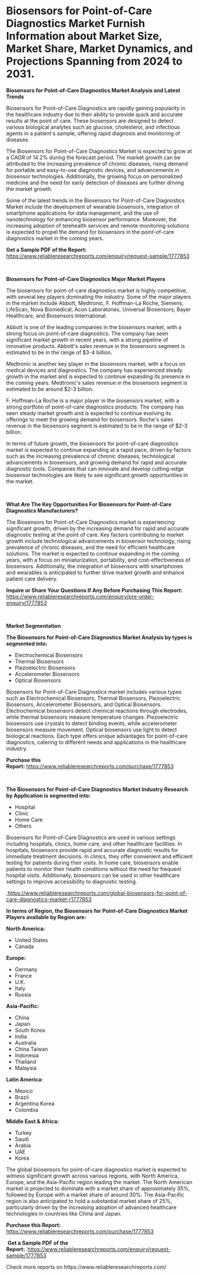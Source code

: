 <p><h1>Biosensors for Point-of-Care Diagnostics Market Furnish Information about Market Size, Market Share, Market Dynamics, and Projections Spanning from 2024 to 2031.</h1></p><p><strong>Biosensors for Point-of-Care Diagnostics Market Analysis and Latest Trends</strong></p>
<p><p>Biosensors for Point-of-Care Diagnostics are rapidly gaining popularity in the healthcare industry due to their ability to provide quick and accurate results at the point of care. These biosensors are designed to detect various biological analytes such as glucose, cholesterol, and infectious agents in a patient's sample, offering rapid diagnosis and monitoring of diseases.</p><p>The Biosensors for Point-of-Care Diagnostics Market is expected to grow at a CAGR of 14.2% during the forecast period. The market growth can be attributed to the increasing prevalence of chronic diseases, rising demand for portable and easy-to-use diagnostic devices, and advancements in biosensor technologies. Additionally, the growing focus on personalized medicine and the need for early detection of diseases are further driving the market growth.</p><p>Some of the latest trends in the Biosensors for Point-of-Care Diagnostics Market include the development of wearable biosensors, integration of smartphone applications for data management, and the use of nanotechnology for enhancing biosensor performance. Moreover, the increasing adoption of telehealth services and remote monitoring solutions is expected to propel the demand for biosensors in the point-of-care diagnostics market in the coming years.</p></p>
<p><strong>Get a Sample PDF of the Report:&nbsp;</strong> <a href="https://www.reliableresearchreports.com/enquiry/request-sample/1777853">https://www.reliableresearchreports.com/enquiry/request-sample/1777853</a></p>
<p>&nbsp;</p>
<p><strong>Biosensors for Point-of-Care Diagnostics Major Market Players</strong></p>
<p><p>The biosensors for point-of-care diagnostics market is highly competitive, with several key players dominating the industry. Some of the major players in the market include Abbott, Medtronic, F. Hoffman-La Roche, Siemens, LifeScan, Nova Biomedical, Acon Laboratories, Universal Biosensors, Bayer Healthcare, and Biosensors International.</p><p>Abbott is one of the leading companies in the biosensors market, with a strong focus on point-of-care diagnostics. The company has seen significant market growth in recent years, with a strong pipeline of innovative products. Abbott's sales revenue in the biosensors segment is estimated to be in the range of $3-4 billion.</p><p>Medtronic is another key player in the biosensors market, with a focus on medical devices and diagnostics. The company has experienced steady growth in the market and is expected to continue expanding its presence in the coming years. Medtronic's sales revenue in the biosensors segment is estimated to be around $2-3 billion.</p><p>F. Hoffman-La Roche is a major player in the biosensors market, with a strong portfolio of point-of-care diagnostics products. The company has seen steady market growth and is expected to continue evolving its offerings to meet the growing demand for biosensors. Roche's sales revenue in the biosensors segment is estimated to be in the range of $2-3 billion.</p><p>In terms of future growth, the biosensors for point-of-care diagnostics market is expected to continue expanding at a rapid pace, driven by factors such as the increasing prevalence of chronic diseases, technological advancements in biosensors, and growing demand for rapid and accurate diagnostic tools. Companies that can innovate and develop cutting-edge biosensor technologies are likely to see significant growth opportunities in the market.</p></p>
<p>&nbsp;</p>
<p><strong>What Are The Key Opportunities For Biosensors for Point-of-Care Diagnostics Manufacturers?</strong></p>
<p><p>The Biosensors for Point-of-Care Diagnostics market is experiencing significant growth, driven by the increasing demand for rapid and accurate diagnostic testing at the point of care. Key factors contributing to market growth include technological advancements in biosensor technology, rising prevalence of chronic diseases, and the need for efficient healthcare solutions. The market is expected to continue expanding in the coming years, with a focus on miniaturization, portability, and cost-effectiveness of biosensors. Additionally, the integration of biosensors with smartphones and wearables is anticipated to further drive market growth and enhance patient care delivery.</p></p>
<p><strong>Inquire or Share Your Questions If Any Before Purchasing This Report:</strong> <a href="https://www.reliableresearchreports.com/enquiry/pre-order-enquiry/1777853">https://www.reliableresearchreports.com/enquiry/pre-order-enquiry/1777853</a></p>
<p>&nbsp;</p>
<p><strong>Market Segmentation</strong></p>
<p><strong>The Biosensors for Point-of-Care Diagnostics Market Analysis by types is segmented into:</strong></p>
<p><ul><li>Electrochemical Biosensors</li><li>Thermal Biosensors</li><li>Piezoelectric Biosensors</li><li>Accelerometer Biosensors</li><li>Optical Biosensors</li></ul></p>
<p><p>Biosensors for Point-of-Care Diagnostics market includes various types such as Electrochemical Biosensors, Thermal Biosensors, Piezoelectric Biosensors, Accelerometer Biosensors, and Optical Biosensors. Electrochemical biosensors detect chemical reactions through electrodes, while thermal biosensors measure temperature changes. Piezoelectric biosensors use crystals to detect binding events, while accelerometer biosensors measure movement. Optical biosensors use light to detect biological reactions. Each type offers unique advantages for point-of-care diagnostics, catering to different needs and applications in the healthcare industry.</p></p>
<p><strong>Purchase this Report:&nbsp;</strong><a href="https://www.reliableresearchreports.com/purchase/1777853">https://www.reliableresearchreports.com/purchase/1777853</a></p>
<p>&nbsp;</p>
<p><strong>The Biosensors for Point-of-Care Diagnostics Market Industry Research by Application is segmented into:</strong></p>
<p><ul><li>Hospital</li><li>Clinic</li><li>Home Care</li><li>Others</li></ul></p>
<p><p>Biosensors for Point-of-Care Diagnostics are used in various settings including hospitals, clinics, home care, and other healthcare facilities. In hospitals, biosensors provide rapid and accurate diagnostic results for immediate treatment decisions. In clinics, they offer convenient and efficient testing for patients during their visits. In home care, biosensors enable patients to monitor their health conditions without the need for frequent hospital visits. Additionally, biosensors can be used in other healthcare settings to improve accessibility to diagnostic testing.</p></p>
<p><a href="https://www.reliableresearchreports.com/global-biosensors-for-point-of-care-diagnostics-market-r1777853">&nbsp;https://www.reliableresearchreports.com/global-biosensors-for-point-of-care-diagnostics-market-r1777853</a></p>
<p><strong>In terms of Region, the Biosensors for Point-of-Care Diagnostics Market Players available by Region are:</strong></p>
<p>
    <p> <strong> North America: </strong>
        <ul>
            <li>United States</li>
            <li>Canada</li>
        </ul>
        </p> 
    <p> <strong> Europe: </strong>
        <ul>
            <li>Germany</li>
            <li>France</li>
            <li>U.K.</li>
            <li>Italy</li>
            <li>Russia</li>
        </ul>
        </p> 
    <p> <strong> Asia-Pacific: </strong>
        <ul>
            <li>China</li>
            <li>Japan</li>
            <li>South Korea</li>
            <li>India</li>
            <li>Australia</li>
            <li>China Taiwan</li>
            <li>Indonesia</li>
            <li>Thailand</li>
            <li>Malaysia</li>
        </ul>
        </p> 
    <p> <strong> Latin America: </strong>
        <ul>
            <li>Mexico</li>
            <li>Brazil</li>
            <li>Argentina Korea</li>
            <li>Colombia</li>
        </ul>
        </p> 
    <p> <strong> Middle East & Africa: </strong>
        <ul>
            <li>Turkey</li>
            <li>Saudi</li>
            <li>Arabia</li>
            <li>UAE</li>
            <li>Korea</li>
        </ul>
    </p>
    </p>
<p><p>The global biosensors for point-of-care diagnostics market is expected to witness significant growth across various regions, with North America, Europe, and the Asia-Pacific region leading the market. The North American market is projected to dominate with a market share of approximately 35%, followed by Europe with a market share of around 30%. The Asia-Pacific region is also anticipated to hold a substantial market share of 25%, particularly driven by the increasing adoption of advanced healthcare technologies in countries like China and Japan.</p></p>
<p><strong>Purchase this Report: </strong><a href="https://www.reliableresearchreports.com/purchase/1777853">https://www.reliableresearchreports.com/purchase/1777853</a></p>
<p>&nbsp;<strong>Get a Sample PDF of the Report:&nbsp;&nbsp;</strong><a href="https://www.reliableresearchreports.com/enquiry/request-sample/1777853">https://www.reliableresearchreports.com/enquiry/request-sample/1777853</a></p>
<p><strong></strong></p>
<p>Check more reports on https://www.reliableresearchreports.com/</p>